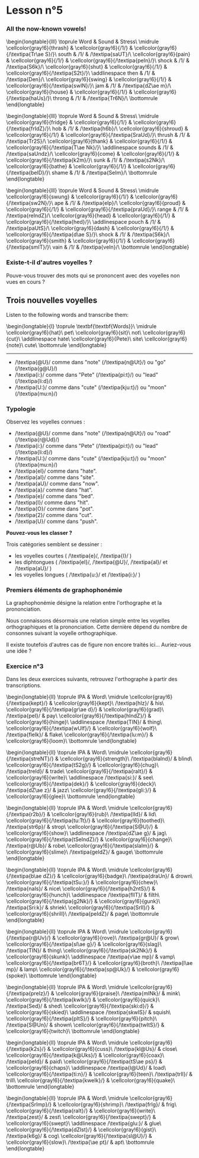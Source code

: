 # Lesson n°5



### All the now-known vowels!


\begin{longtable}{lll}
\toprule
Word & Sound & Stress\\
\midrule
\cellcolor{gray!6}{thrash} & \cellcolor{gray!6}{/1/} & \cellcolor{gray!6}{/\textipa{Tr\ae S}/}\\
south & /1/ & /\textipa{saUT}/\\
\cellcolor{gray!6}{pain} & \cellcolor{gray!6}{/1/} & \cellcolor{gray!6}{/\textipa{peIn}/}\\
shock & /1/ & /\textipa{S6k}/\\
\cellcolor{gray!6}{shut} & \cellcolor{gray!6}{/1/} & \cellcolor{gray!6}{/\textipa{S2t}/}\\
\addlinespace
then & /1/ & /\textipa{Den}/\\
\cellcolor{gray!6}{swing} & \cellcolor{gray!6}{/1/} & \cellcolor{gray!6}{/\textipa{swIN}/}\\
jam & /1/ & /\textipa{dZ\ae m}/\\
\cellcolor{gray!6}{house} & \cellcolor{gray!6}{/1/} & \cellcolor{gray!6}{/\textipa{haUs}/}\\
throng & /1/ & /\textipa{Tr6N}/\\
\bottomrule
\end{longtable}


\begin{longtable}{lll}
\toprule
Word & Sound & Stress\\
\midrule
\cellcolor{gray!6}{fridge} & \cellcolor{gray!6}{/1/} & \cellcolor{gray!6}{/\textipa{frIdZ}/}\\
hob & /1/ & /\textipa{h6b}/\\
\cellcolor{gray!6}{shroud} & \cellcolor{gray!6}{/1/} & \cellcolor{gray!6}{/\textipa{SraUd}/}\\
thrush & /1/ & /\textipa{Tr2S}/\\
\cellcolor{gray!6}{thank} & \cellcolor{gray!6}{/1/} & \cellcolor{gray!6}{/\textipa{T\ae Nk}/}\\
\addlinespace
sounds & /1/ & /\textipa{saUndz}/\\
\cellcolor{gray!6}{come} & \cellcolor{gray!6}{/1/} & \cellcolor{gray!6}{/\textipa{k2m}/}\\
sunk & /1/ & /\textipa{s2Nk}/\\
\cellcolor{gray!6}{bathe} & \cellcolor{gray!6}{/1/} & \cellcolor{gray!6}{/\textipa{beID}/}\\
shame & /1/ & /\textipa{SeIm}/\\
\bottomrule
\end{longtable}


\begin{longtable}{lll}
\toprule
Word & Sound & Stress\\
\midrule
\cellcolor{gray!6}{swung} & \cellcolor{gray!6}{/1/} & \cellcolor{gray!6}{/\textipa{sw2N}/}\\
ape & /1/ & /\textipa{eIp}/\\
\cellcolor{gray!6}{proud} & \cellcolor{gray!6}{/1/} & \cellcolor{gray!6}{/\textipa{praUd}/}\\
range & /1/ & /\textipa{reIndZ}/\\
\cellcolor{gray!6}{head} & \cellcolor{gray!6}{/1/} & \cellcolor{gray!6}{/\textipa{hed}/}\\
\addlinespace
pouch & /1/ & /\textipa{paUtS}/\\
\cellcolor{gray!6}{dash} & \cellcolor{gray!6}{/1/} & \cellcolor{gray!6}{/\textipa{d\ae S}/}\\
shock & /1/ & /\textipa{S6k}/\\
\cellcolor{gray!6}{smith} & \cellcolor{gray!6}{/1/} & \cellcolor{gray!6}{/\textipa{smIT}/}\\
vain & /1/ & /\textipa{veIn}/\\
\bottomrule
\end{longtable}

### Existe-t-il d'autres voyelles ?

Pouve-vous trouver des mots qui se prononcent avec des voyelles non vues en cours ?



## Trois nouvelles voyelles

Listen to the following words and transcribe them:



 
\begin{longtable}{l}
\toprule
\textbf{\textbf{Words}}\\
\midrule
\cellcolor{gray!6}{hat}\\
pet\\
\cellcolor{gray!6}{sit}\\
not\\
\cellcolor{gray!6}{cut}\\
\addlinespace
hate\\
\cellcolor{gray!6}{Pete}\\
site\\
\cellcolor{gray!6}{note}\\
cute\\
\bottomrule
\end{longtable} 

---



* /\textipa{@U}/ comme dans "note" (/\textipa{n@Ut}/) ou "go" (/\textipa{g@U}/)
* /\textipa{i:}/ comme dans "Pete" (/\textipa{pi:t}/) ou "lead" (/\textipa{li:d}/)
* /\textipa{U:}/ comme dans "cute" (/\textipa{kju:t}/) ou "moon" (/\textipa{mu:n}/)



### Typologie

Observez les voyelles connues :

* /\textipa{@U}/ comme dans "note" (/\textipa{n@Ut}/) ou "road" (/\textipa{r@Ud}/)
* /\textipa{i:}/ comme dans "Pete" (/\textipa{pi:t}/) ou "lead" (/\textipa{li:d}/)
* /\textipa{U:}/ comme dans "cute" (/\textipa{kju:t}/) ou "moon" (/\textipa{mu:n}/)
*  /\textipa{eI}/ comme dans "hate".
*  /\textipa{aI}/ comme dans "site".
*  /\textipa{aU}/ comme dans "now".
*  /\textipa{a}/ comme dans "hat".
*  /\textipa{e}/ comme dans "bed".
*  /\textipa{I}/ comme dans "hit".
*  /\textipa{O}/ comme dans "pot".
*  /\textipa{2}/ comme dans "cut".
*  /\textipa{U}/ comme dans "push".

**Pouvez-vous les classer ?**



Trois catégories semblent se dessiner :

* les voyelles courtes ( /\textipa{e}/, /\textipa{I}/ )
* les diphtongues ( /\textipa{eI}/, /\textipa{@U}/, /\textipa{aI}/ et /\textipa{aU}/ )
* les voyelles longues ( /\textipa{u:}/ et /\textipa{i:}/ )



### Premiers éléments de graphophonémie

La graphophonémie désigne la relation entre l'orthographe et la prononciation.

Nous connaissons désormais une relation simple entre les voyelles orthographiques et la prononciation.
Cette dernière dépend du nombre de consonnes suivant la voyelle orthographique.

Il existe toutefois d'autres cas de figure non encore traités ici... Auriez-vous une idée ?



### Exercice n°3

Dans les deux exercices suivants, retrouvez l'orthographe à partir des transcriptions.




\begin{longtable}{ll}
\toprule
IPA & Word\\
\midrule
\cellcolor{gray!6}{/\textipa{kept}/} & \cellcolor{gray!6}{kept}\\
/\textipa{hIz}/ & his\\
\cellcolor{gray!6}{/\textipa{gr\ae d}/} & \cellcolor{gray!6}{grad}\\
/\textipa{peI}/ & pay\\
\cellcolor{gray!6}{/\textipa{hIndZ}/} & \cellcolor{gray!6}{hinge}\\
\addlinespace
/\textipa{TIN}/ & thing\\
\cellcolor{gray!6}{/\textipa{wUlf}/} & \cellcolor{gray!6}{wolf}\\
/\textipa{fleIk}/ & flake\\
\cellcolor{gray!6}{/\textipa{lu:m}/} & \cellcolor{gray!6}{loom}\\
\bottomrule
\end{longtable}


\begin{longtable}{ll}
\toprule
IPA & Word\\
\midrule
\cellcolor{gray!6}{/\textipa{streNT}/} & \cellcolor{gray!6}{strength}\\
/\textipa{blaInd}/ & blind\\
\cellcolor{gray!6}{/\textipa{tS2g}/} & \cellcolor{gray!6}{chug}\\
/\textipa{treId}/ & trade\\
\cellcolor{gray!6}{/\textipa{raIt}/} & \cellcolor{gray!6}{write}\\
\addlinespace
/\textipa{si:}/ & see\\
\cellcolor{gray!6}{/\textipa{dek}/} & \cellcolor{gray!6}{deck}\\
/\textipa{dZ\ae z}/ & jazz\\
\cellcolor{gray!6}{/\textipa{gli:}/} & \cellcolor{gray!6}{glee}\\
\bottomrule
\end{longtable}


\begin{longtable}{ll}
\toprule
IPA & Word\\
\midrule
\cellcolor{gray!6}{/\textipa{r2b}/} & \cellcolor{gray!6}{rub}\\
/\textipa{lId}/ & lid\\
\cellcolor{gray!6}{/\textipa{tu:Tt}/} & \cellcolor{gray!6}{toothed}\\
/\textipa{str6p}/ & strop\\
\cellcolor{gray!6}{/\textipa{S@U}/} & \cellcolor{gray!6}{show}\\
\addlinespace
/\textipa{dZ\ae g}/ & jag\\
\cellcolor{gray!6}{/\textipa{tSeIndZ}/} & \cellcolor{gray!6}{change}\\
/\textipa{r@Ub}/ & robe\\
\cellcolor{gray!6}{/\textipa{slaIm}/} & \cellcolor{gray!6}{slime}\\
/\textipa{geIdZ}/ & gauge\\
\bottomrule
\end{longtable}


\begin{longtable}{ll}
\toprule
IPA & Word\\
\midrule
\cellcolor{gray!6}{/\textipa{b\ae dZ}/} & \cellcolor{gray!6}{badge}\\
/\textipa{draUn}/ & drown\\
\cellcolor{gray!6}{/\textipa{tSu:}/} & \cellcolor{gray!6}{chew}\\
/\textipa{naIs}/ & nice\\
\cellcolor{gray!6}{/\textipa{h2ntS}/} & \cellcolor{gray!6}{hunch}\\
\addlinespace
/\textipa{fIlT}/ & filth\\
\cellcolor{gray!6}{/\textipa{g2Nk}/} & \cellcolor{gray!6}{gunk}\\
/\textipa{Sri:k}/ & shriek\\
\cellcolor{gray!6}{/\textipa{SrIl}/} & \cellcolor{gray!6}{shrill}\\
/\textipa{peIdZ}/ & page\\
\bottomrule
\end{longtable}


\begin{longtable}{ll}
\toprule
IPA & Word\\
\midrule
\cellcolor{gray!6}{/\textipa{r@Uv}/} & \cellcolor{gray!6}{rove}\\
/\textipa{gr@U}/ & grow\\
\cellcolor{gray!6}{/\textipa{sl\ae g}/} & \cellcolor{gray!6}{slag}\\
/\textipa{TIN}/ & thing\\
\cellcolor{gray!6}{/\textipa{sk2Nk}/} & \cellcolor{gray!6}{skunk}\\
\addlinespace
/\textipa{v\ae mp}/ & vamp\\
\cellcolor{gray!6}{/\textipa{br6T}/} & \cellcolor{gray!6}{broth}\\
/\textipa{l\ae mp}/ & lamp\\
\cellcolor{gray!6}{/\textipa{sp@Uk}/} & \cellcolor{gray!6}{spoke}\\
\bottomrule
\end{longtable}
 
 

\begin{longtable}{ll}
\toprule
IPA & Word\\
\midrule
\cellcolor{gray!6}{/\textipa{preIz}/} & \cellcolor{gray!6}{praise}\\
/\textipa{mINk}/ & mink\\
\cellcolor{gray!6}{/\textipa{kwIk}/} & \cellcolor{gray!6}{quick}\\
/\textipa{Sed}/ & shed\\
\cellcolor{gray!6}{/\textipa{ski:d}/} & \cellcolor{gray!6}{skied}\\
\addlinespace
/\textipa{skwIS}/ & squish\\
\cellcolor{gray!6}{/\textipa{pItS}/} & \cellcolor{gray!6}{pitch}\\
/\textipa{S@Un}/ & shown\\
\cellcolor{gray!6}{/\textipa{twItS}/} & \cellcolor{gray!6}{twitch}\\
\bottomrule
\end{longtable}
 

\begin{longtable}{ll}
\toprule
IPA & Word\\
\midrule
\cellcolor{gray!6}{/\textipa{k2s}/} & \cellcolor{gray!6}{cuss}\\
/\textipa{kl@Us}/ & close\\
\cellcolor{gray!6}{/\textipa{k@Uks}/} & \cellcolor{gray!6}{coax}\\
/\textipa{peId}/ & paid\\
\cellcolor{gray!6}{/\textipa{tS\ae ps}/} & \cellcolor{gray!6}{chaps}\\
\addlinespace
/\textipa{l@Ud}/ & load\\
\cellcolor{gray!6}{/\textipa{ti:n}/} & \cellcolor{gray!6}{teen}\\
/\textipa{trIl}/ & trill\\
\cellcolor{gray!6}{/\textipa{kweIk}/} & \cellcolor{gray!6}{quake}\\
\bottomrule
\end{longtable}


\begin{longtable}{ll}
\toprule
IPA & Word\\
\midrule
\cellcolor{gray!6}{/\textipa{SrImp}/} & \cellcolor{gray!6}{shrimp}\\
/\textipa{frIg}/ & frig\\
\cellcolor{gray!6}{/\textipa{raIt}/} & \cellcolor{gray!6}{write}\\
/\textipa{zest}/ & zest\\
\cellcolor{gray!6}{/\textipa{swept}/} & \cellcolor{gray!6}{swept}\\
\addlinespace
/\textipa{glu:}/ & glue\\
\cellcolor{gray!6}{/\textipa{dZIst}/} & \cellcolor{gray!6}{gist}\\
/\textipa{k6g}/ & cog\\
\cellcolor{gray!6}{/\textipa{sl@U}/} & \cellcolor{gray!6}{slow}\\
/\textipa{\ae pt}/ & apt\\
\bottomrule
\end{longtable}
 
 
 
